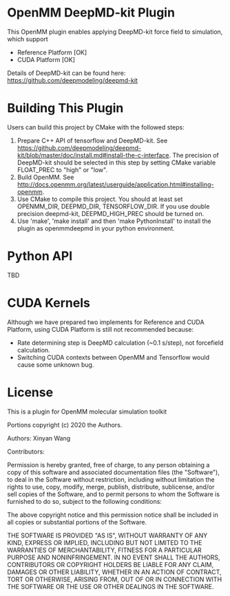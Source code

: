OpenMM DeepMD-kit Plugin
========================

This OpenMM plugin enables applying DeepMD-kit force field to simulation, which support
- Reference Platform [OK]
- CUDA Platform [OK]

Details of DeepMD-kit can be found here: https://github.com/deepmodeling/deepmd-kit

Building This Plugin
====================
Users can build this project by CMake with the followed steps:
1. Prepare C++ API of tensorflow and DeepMD-kit. See https://github.com/deepmodeling/deepmd-kit/blob/master/doc/install.md#install-the-c-interface. The precision of DeepMD-kit should be selected in this step by setting CMake variable FLOAT_PREC to "high" or "low".
2. Build OpenMM. See http://docs.openmm.org/latest/userguide/application.html#installing-openmm. 
3. Use CMake to compile this project. You should at least set OPENMM_DIR, DEEPMD_DIR, TENSORFLOW_DIR. If you use double precision deepmd-kit, DEEPMD_HIGH_PREC should be turned on.
4. Use 'make', 'make install' and then 'make PythonInstall' to install the plugin as openmmdeepmd in your python environment.

Python API
==========
TBD

CUDA Kernels
============

Although we have prepared two implements for Reference and CUDA Platform, using CUDA Platform is still not recommended because:
- Rate determining step is DeepMD calculation (~0.1 s/step), not forcefield calculation. 
- Switching CUDA contexts between OpenMM and Tensorflow would cause some unknown bug.

License
=======

This is a plugin for OpenMM molecular simulation toolkit

Portions copyright (c) 2020 the Authors.

Authors: Xinyan Wang

Contributors:

Permission is hereby granted, free of charge, to any person obtaining a
copy of this software and associated documentation files (the "Software"),
to deal in the Software without restriction, including without limitation
the rights to use, copy, modify, merge, publish, distribute, sublicense,
and/or sell copies of the Software, and to permit persons to whom the
Software is furnished to do so, subject to the following conditions:

The above copyright notice and this permission notice shall be included in
all copies or substantial portions of the Software.

THE SOFTWARE IS PROVIDED "AS IS", WITHOUT WARRANTY OF ANY KIND, EXPRESS OR
IMPLIED, INCLUDING BUT NOT LIMITED TO THE WARRANTIES OF MERCHANTABILITY,
FITNESS FOR A PARTICULAR PURPOSE AND NONINFRINGEMENT. IN NO EVENT SHALL
THE AUTHORS, CONTRIBUTORS OR COPYRIGHT HOLDERS BE LIABLE FOR ANY CLAIM,
DAMAGES OR OTHER LIABILITY, WHETHER IN AN ACTION OF CONTRACT, TORT OR
OTHERWISE, ARISING FROM, OUT OF OR IN CONNECTION WITH THE SOFTWARE OR THE
USE OR OTHER DEALINGS IN THE SOFTWARE.
